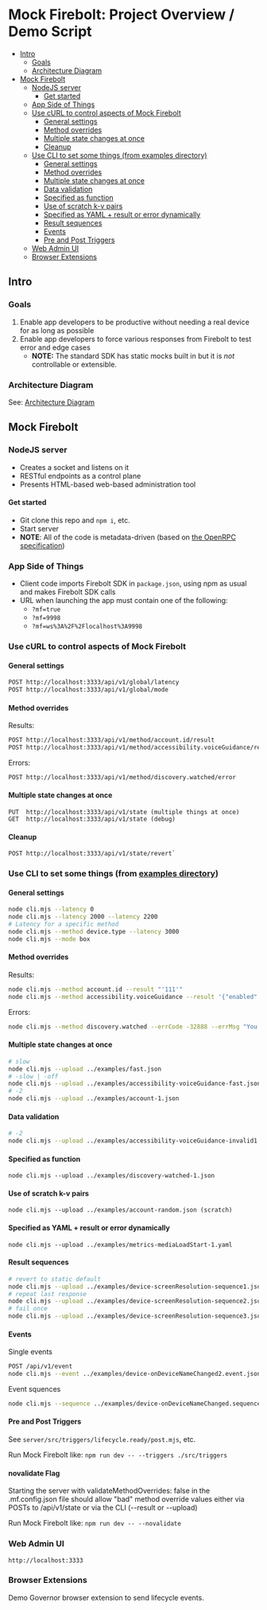 Mock Firebolt: Project Overview / Demo Script <!-- omit in toc -->
=============================================
- [Intro](#intro)
  - [Goals](#goals)
  - [Architecture Diagram](#architecture-diagram)
- [Mock Firebolt](#mock-firebolt)
  - [NodeJS server](#nodejs-server)
    - [Get started](#get-started)
  - [App Side of Things](#app-side-of-things)
  - [Use cURL to control aspects of Mock Firebolt](#use-curl-to-control-aspects-of-mock-firebolt)
    - [General settings](#general-settings)
    - [Method overrides](#method-overrides)
    - [Multiple state changes at once](#multiple-state-changes-at-once)
    - [Cleanup](#cleanup)
  - [Use CLI to set some things (from examples directory)](#use-cli-to-set-some-things-from-examples-directory)
    - [General settings](#general-settings-1)
    - [Method overrides](#method-overrides-1)
    - [Multiple state changes at once](#multiple-state-changes-at-once-1)
    - [Data validation](#data-validation)
    - [Specified as function](#specified-as-function)
    - [Use of scratch k-v pairs](#use-of-scratch-k-v-pairs)
    - [Specified as YAML + result or error dynamically](#specified-as-yaml--result-or-error-dynamically)
    - [Result sequences](#result-sequences)
    - [Events](#events)
    - [Pre and Post Triggers](#pre-and-post-triggers)
  - [Web Admin UI](#web-admin-ui)
  - [Browser Extensions](#browser-extensions)

## Intro

### Goals
1. Enable app developers to be productive without needing a real device for as long as possible
2. Enable app developers to force various responses from Firebolt to test error and edge cases
    - **NOTE:** The standard SDK has static mocks built in but it is *not* controllable or extensible.
 
### Architecture Diagram

See: [Architecture Diagram](./images/MockFireboltArchitecture.png)
    
## Mock Firebolt

### NodeJS server

- Creates a socket and listens on it
- RESTful endpoints as a control plane
- Presents HTML-based web-based administration tool

#### Get started

- Git clone this repo and `npm i`, etc.
- Start server
- **NOTE**: All of the code is metadata-driven (based on [the OpenRPC specification](https://github.com/rdkcentral/firebolt-core-sdk/tree/main/src/modules))

### App Side of Things
- Client code imports Firebolt SDK in `package.json`, using npm as usual and makes Firebolt SDK calls
- URL when launching the app must contain one of the following:
    - `?mf=true`
    - `?mf=9998`
    - `?mf=ws%3A%2F%2Flocalhost%3A9998`

### Use cURL to control aspects of Mock Firebolt

#### General settings
```sh
POST http://localhost:3333/api/v1/global/latency
POST http://localhost:3333/api/v1/global/mode
```

#### Method overrides

Results:
```sh
POST http://localhost:3333/api/v1/method/account.id/result
POST http://localhost:3333/api/v1/method/accessibility.voiceGuidance/result
```
Errors:
```sh
POST http://localhost:3333/api/v1/method/discovery.watched/error
```


#### Multiple state changes at once
```
PUT  http://localhost:3333/api/v1/state (multiple things at once)
GET  http://localhost:3333/api/v1/state (debug)
```

#### Cleanup
```
POST http://localhost:3333/api/v1/state/revert`
```

### Use CLI to set some things (from [examples directory](../cli/examples))

#### General settings
```sh
node cli.mjs --latency 0
node cli.mjs --latency 2000 --latency 2200
# Latency for a specific method
node cli.mjs --method device.type --latency 3000
node cli.mjs --mode box
```

#### Method overrides

Results:
```sh
node cli.mjs --method account.id --result "'111'"
node cli.mjs --method accessibility.voiceGuidance --result '{"enabled":true, "speed":10}'
```
Errors:
```sh
node cli.mjs --method discovery.watched --errCode -32888 --errMsg "You lose"
```
#### Multiple state changes at once
```sh
# slow
node cli.mjs --upload ../examples/fast.json
# -slow | -off
node cli.mjs --upload ../examples/accessibility-voiceGuidance-fast.json
# -2
node cli.mjs --upload ../examples/account-1.json
```
#### Data validation
```sh
# -2
node cli.mjs --upload ../examples/accessibility-voiceGuidance-invalid1.json
```

#### Specified as function
```
node cli.mjs --upload ../examples/discovery-watched-1.json
```

#### Use of scratch k-v pairs
```
node cli.mjs --upload ../examples/account-random.json (scratch)
```
#### Specified as YAML + result or error dynamically
```
node cli.mjs --upload ../examples/metrics-mediaLoadStart-1.yaml
```

#### Result sequences
```sh
# revert to static default
node cli.mjs --upload ../examples/device-screenResolution-sequence1.json
# repeat last response
node cli.mjs --upload ../examples/device-screenResolution-sequence2.json
# fail once
node cli.mjs --upload ../examples/device-screenResolution-sequence3.json
```

#### Events

Single events

```sh
POST /api/v1/event
node cli.mjs --event ../examples/device-onDeviceNameChanged2.event.json
```

Event squences

```sh
node cli.mjs --sequence ../examples/device-onDeviceNameChanged.sequence.json
```

#### Pre and Post Triggers

See `server/src/triggers/lifecycle.ready/post.mjs`, etc.

Run Mock Firebolt like: `npm run dev -- --triggers ./src/triggers`

#### novalidate Flag

Starting the server with validateMethodOverrides: false in the .mf.config.json file should allow "bad" method override values either via POSTs to /api/v1/state or via the CLI (--result or --upload)

Run Mock Firebolt like: `npm run dev -- --novalidate`

### Web Admin UI
```
http://localhost:3333
```
 
### Browser Extensions

Demo Governor browser extension to send lifecycle events.
